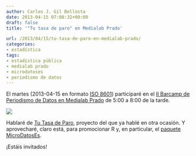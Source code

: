 ```yaml
---
author: Carlos J. Gil Bellosta
date: 2013-04-15 07:08:32+00:00
draft: false
title: '"Tu tasa de paro" en Medialab Prado'

url: /2013/04/15/tu-tasa-de-paro-en-medialab-prado/
categories:
- estadística
tags:
- estadística pública
- medialab prado
- microdatoses
- periodismo de datos
---
```


El martes (2013-04-15 en formato [ISO 8601](http://en.wikipedia.org/wiki/ISO_8601)) participaré en el [II Barcamp de Periodismo de Datos en Medialab Prado](http://medialab-prado.es/article/barcam_periodismo_datos_11) de 5:00 a 8:00 de la tarde.

[![](/wp-uploads/2013/01/mi_tasa_paro_personal.png)
](http://tutasadeparo.es/)

Hablaré de [Tu Tasa de Paro](http://www.datanalytics.com/2013/01/24/tu-tasa-de-paro-personal/), proyecto del que ya hablé en otra ocasión. Y aprovecharé, claro está, para promocionar R y, en particular, el [paquete MicroDatosEs](http://www.datanalytics.com/2012/08/03/el-paquete-microdataes-para-microdatos-publicos/).

¡Estáis invitados!

